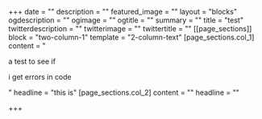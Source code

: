 +++
date = ""
description = ""
featured_image = ""
layout = "blocks"
ogdescription = ""
ogimage = ""
ogtitle = ""
summary = ""
title = "test"
twitterdescription = ""
twitterimage = ""
twittertitle = ""
[[page_sections]]
block = "two-column-1"
template = "2-column-text"
[page_sections.col_1]
content = "<p>a test to see if </p><p>i get errors in code</p>"
headline = "this is"
[page_sections.col_2]
content = ""
headline = ""

+++
